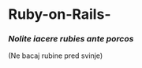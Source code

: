 # Ruby-on-Rails-

<h3><em>Nolite iacere rubies ante porcos</em></h3>
<p>(Ne bacaj rubine pred svinje)</p>
